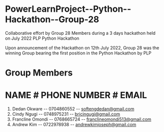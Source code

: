 # PowerLearnProject--Python--Hackathon--Group-28

Collaborative effort by Group 28 Members during a 3 days hackathon held on July 2022 PLP Python Hackathon

Upon announcement of the Hackathon on 12th July 2022, Group 28 was the winning Group bearing the first position in the Python Hackathon by PLP

# Group Members
 # NAME               # PHONE NUMBER      # EMAIL
1. Dedan Okware -- 0704860552    -- softengdedan@gmail.com
2. Cindy Ngugi -- 0748975231    -- bricingugi@gmail.com
3. Francline Omondi  -- 0768665724    -- franclineomondi513@gmail.com
4. Andrew Kim -- 0722978938    -- andrewkimjoseph@gmail.com
